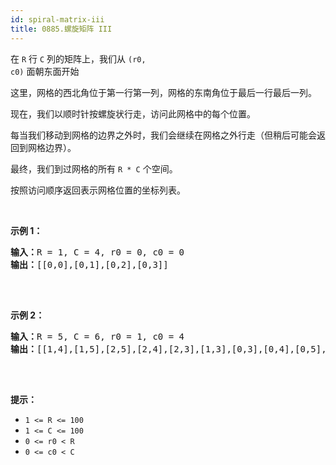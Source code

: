 ```yaml
---
id: spiral-matrix-iii
title: 0885.螺旋矩阵 III
---
```

在 <code>R</code> 行 <code>C</code> 列的矩阵上，我们从 <code>(r0, c0)</code> 面朝东面开始

这里，网格的西北角位于第一行第一列，网格的东南角位于最后一行最后一列。

现在，我们以顺时针按螺旋状行走，访问此网格中的每个位置。

每当我们移动到网格的边界之外时，我们会继续在网格之外行走（但稍后可能会返回到网格边界）。

最终，我们到过网格的所有 <code>R * C</code> 个空间。

按照访问顺序返回表示网格位置的坐标列表。

 

**示例 1：**


<pre><strong>输入：</strong>R = 1, C = 4, r0 = 0, c0 = 0<br/><strong>输出：</strong>[[0,0],[0,1],[0,2],[0,3]]<br/><br/><img alt="" src="https://aliyun-lc-upload.oss-cn-hangzhou.aliyuncs.com/aliyun-lc-upload/uploads/2018/08/24/example_1.png"/><br/></pre>

 

**示例 2：**


<pre><strong>输入：</strong>R = 5, C = 6, r0 = 1, c0 = 4<br/><strong>输出：</strong>[[1,4],[1,5],[2,5],[2,4],[2,3],[1,3],[0,3],[0,4],[0,5],[3,5],[3,4],[3,3],[3,2],[2,2],[1,2],[0,2],[4,5],[4,4],[4,3],[4,2],[4,1],[3,1],[2,1],[1,1],[0,1],[4,0],[3,0],[2,0],[1,0],[0,0]]<br/><br/><img alt="" src="https://aliyun-lc-upload.oss-cn-hangzhou.aliyuncs.com/aliyun-lc-upload/uploads/2018/08/24/example_2.png"/><br/></pre>

 

**提示：**

- <code>1 &lt;= R &lt;= 100</code>
- <code>1 &lt;= C &lt;= 100</code>
- <code>0 &lt;= r0 &lt; R</code>
- <code>0 &lt;= c0 &lt; C</code>